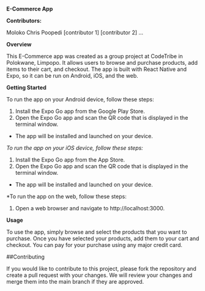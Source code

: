 **E-Commerce App**

**Contributors:**

Moloko Chris Poopedi
[contributor 1]
[contributor 2]
...

**Overview**

This E-Commerce app was created as a group project at CodeTribe in Polokwane, Limpopo. It allows users to browse and purchase products, add items to their cart, and checkout. The app is built with React Native and Expo, so it can be run on Android, iOS, and the web.

**Getting Started**

To run the app on your Android device, follow these steps:

1. Install the Expo Go app from the Google Play Store.
2. Open the Expo Go app and scan the QR code that is displayed in the terminal window.
- The app will be installed and launched on your device.

*To run the app on your iOS device, follow these steps:*

1. Install the Expo Go app from the App Store.
2. Open the Expo Go app and scan the QR code that is displayed in the terminal window.
- The app will be installed and launched on your device.

*To run the app on the web, follow these steps:

1. Open a web browser and navigate to http://localhost:3000.

**Usage**

To use the app, simply browse and select the products that you want to purchase. Once you have selected your products, add them to your cart and checkout. You can pay for your purchase using any major credit card.

##Contributing

If you would like to contribute to this project, please fork the repository and create a pull request with your changes. We will review your changes and merge them into the main branch if they are approved.
